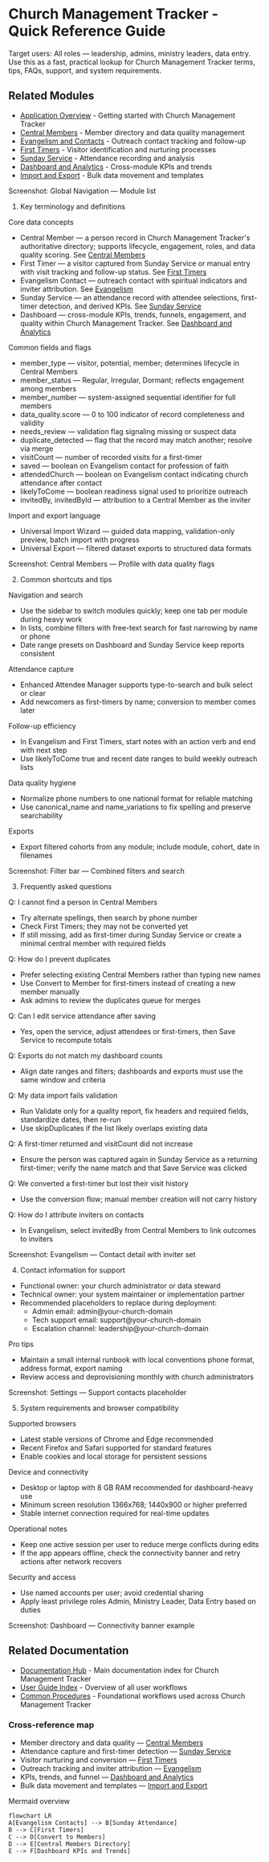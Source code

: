 # Church Management Tracker - Quick Reference Guide

Target users: All roles — leadership, admins, ministry leaders, data entry. Use this as a fast, practical lookup for Church Management Tracker terms, tips, FAQs, support, and system requirements.

## Related Modules
- [Application Overview](../overview/application-overview.md) - Getting started with Church Management Tracker
- [Central Members](../modules/central-members.md) - Member directory and data quality management
- [Evangelism and Contacts](../modules/evangelism.md) - Outreach contact tracking and follow-up
- [First Timers](../modules/first-timers.md) - Visitor identification and nurturing processes
- [Sunday Service](../modules/sunday-service.md) - Attendance recording and analysis
- [Dashboard and Analytics](../modules/dashboard-analytics.md) - Cross-module KPIs and trends
- [Import and Export](../modules/import-export.md) - Bulk data movement and templates

Screenshot: Global Navigation — Module list

1. Key terminology and definitions

Core data concepts
- Central Member — a person record in Church Management Tracker's authoritative directory; supports lifecycle, engagement, roles, and data quality scoring. See [Central Members](../modules/central-members.md)
- First Timer — a visitor captured from Sunday Service or manual entry with visit tracking and follow-up status. See [First Timers](../modules/first-timers.md)
- Evangelism Contact — outreach contact with spiritual indicators and inviter attribution. See [Evangelism](../modules/evangelism.md)
- Sunday Service — an attendance record with attendee selections, first-timer detection, and derived KPIs. See [Sunday Service](../modules/sunday-service.md)
- Dashboard — cross-module KPIs, trends, funnels, engagement, and quality within Church Management Tracker. See [Dashboard and Analytics](../modules/dashboard-analytics.md)

Common fields and flags
- member_type — visitor, potential, member; determines lifecycle in Central Members
- member_status — Regular, Irregular, Dormant; reflects engagement among members
- member_number — system-assigned sequential identifier for full members
- data_quality.score — 0 to 100 indicator of record completeness and validity
- needs_review — validation flag signaling missing or suspect data
- duplicate_detected — flag that the record may match another; resolve via merge
- visitCount — number of recorded visits for a first-timer
- saved — boolean on Evangelism contact for profession of faith
- attendedChurch — boolean on Evangelism contact indicating church attendance after contact
- likelyToCome — boolean readiness signal used to prioritize outreach
- invitedBy, invitedById — attribution to a Central Member as the inviter

Import and export language
- Universal Import Wizard — guided data mapping, validation-only preview, batch import with progress
- Universal Export — filtered dataset exports to structured data formats

Screenshot: Central Members — Profile with data quality flags

2. Common shortcuts and tips

Navigation and search
- Use the sidebar to switch modules quickly; keep one tab per module during heavy work
- In lists, combine filters with free-text search for fast narrowing by name or phone
- Date range presets on Dashboard and Sunday Service keep reports consistent

Attendance capture
- Enhanced Attendee Manager supports type-to-search and bulk select or clear
- Add newcomers as first-timers by name; conversion to member comes later

Follow-up efficiency
- In Evangelism and First Timers, start notes with an action verb and end with next step
- Use likelyToCome true and recent date ranges to build weekly outreach lists

Data quality hygiene
- Normalize phone numbers to one national format for reliable matching
- Use canonical_name and name_variations to fix spelling and preserve searchability

Exports
- Export filtered cohorts from any module; include module, cohort, date in filenames

Screenshot: Filter bar — Combined filters and search

3. Frequently asked questions

Q: I cannot find a person in Central Members
- Try alternate spellings, then search by phone number
- Check First Timers; they may not be converted yet
- If still missing, add as first-timer during Sunday Service or create a minimal central member with required fields

Q: How do I prevent duplicates
- Prefer selecting existing Central Members rather than typing new names
- Use Convert to Member for first-timers instead of creating a new member manually
- Ask admins to review the duplicates queue for merges

Q: Can I edit service attendance after saving
- Yes, open the service, adjust attendees or first-timers, then Save Service to recompute totals

Q: Exports do not match my dashboard counts
- Align date ranges and filters; dashboards and exports must use the same window and criteria

Q: My data import fails validation
- Run Validate only for a quality report, fix headers and required fields, standardize dates, then re-run
- Use skipDuplicates if the list likely overlaps existing data

Q: A first-timer returned and visitCount did not increase
- Ensure the person was captured again in Sunday Service as a returning first-timer; verify the name match and that Save Service was clicked

Q: We converted a first-timer but lost their visit history
- Use the conversion flow; manual member creation will not carry history

Q: How do I attribute inviters on contacts
- In Evangelism, select invitedBy from Central Members to link outcomes to inviters

Screenshot: Evangelism — Contact detail with inviter set

4. Contact information for support

- Functional owner: your church administrator or data steward
- Technical owner: your system maintainer or implementation partner
- Recommended placeholders to replace during deployment:
  - Admin email: admin@your-church-domain
  - Tech support email: support@your-church-domain
  - Escalation channel: leadership@your-church-domain

Pro tips
- Maintain a small internal runbook with local conventions phone format, address format, export naming
- Review access and deprovisioning monthly with church administrators

Screenshot: Settings — Support contacts placeholder

5. System requirements and browser compatibility

Supported browsers
- Latest stable versions of Chrome and Edge recommended
- Recent Firefox and Safari supported for standard features
- Enable cookies and local storage for persistent sessions

Device and connectivity
- Desktop or laptop with 8 GB RAM recommended for dashboard-heavy use
- Minimum screen resolution 1366x768; 1440x900 or higher preferred
- Stable internet connection required for real-time updates

Operational notes
- Keep one active session per user to reduce merge conflicts during edits
- If the app appears offline, check the connectivity banner and retry actions after network recovers

Security and access
- Use named accounts per user; avoid credential sharing
- Apply least privilege roles Admin, Ministry Leader, Data Entry based on duties

Screenshot: Dashboard — Connectivity banner example

## Related Documentation
- [Documentation Hub](../README.md) - Main documentation index for Church Management Tracker
- [User Guide Index](README.md) - Overview of all user workflows
- [Common Procedures](common-procedures.md) - Foundational workflows used across Church Management Tracker

### Cross-reference map
- Member directory and data quality — [Central Members](../modules/central-members.md)
- Attendance capture and first-timer detection — [Sunday Service](../modules/sunday-service.md)
- Visitor nurturing and conversion — [First Timers](../modules/first-timers.md)
- Outreach tracking and inviter attribution — [Evangelism](../modules/evangelism.md)
- KPIs, trends, and funnel — [Dashboard and Analytics](../modules/dashboard-analytics.md)
- Bulk data movement and templates — [Import and Export](../modules/import-export.md)

Mermaid overview
```mermaid
flowchart LR
A[Evangelism Contacts] --> B[Sunday Attendance]
B --> C[First Timers]
C --> D[Convert to Members]
D --> E[Central Members Directory]
E --> F[Dashboard KPIs and Trends]